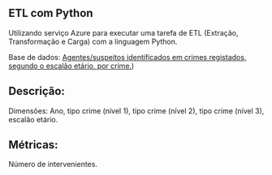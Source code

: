 ## ETL com Python
Utilizando serviço Azure para executar uma tarefa de ETL (Extração, Transformação e Carga) com a linguagem Python.

Base de dados: [Agentes/suspeitos identificados em crimes registados, segundo o escalão etário, por crime.](https://dados.gov.pt/pt/datasets/agentes-suspeitos-identificados-em-crimes-registados-segundo-o-escalao-etario-por-crime/))

## Descrição:
Dimensões: Ano, tipo crime (nível 1), tipo crime (nível 2), tipo crime (nível 3), escalão etário.

## Métricas: 
Número de intervenientes.
